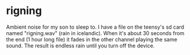 # rigning
Ambient noise for my son to sleep to. I have a file on the teensy's sd card named "rigning.wav" (rain in icelandic). When it's about 30 seconds from the end (1 hour long file) it fades in the other channel playing the same sound. The result
is endless rain until you turn off the device.
